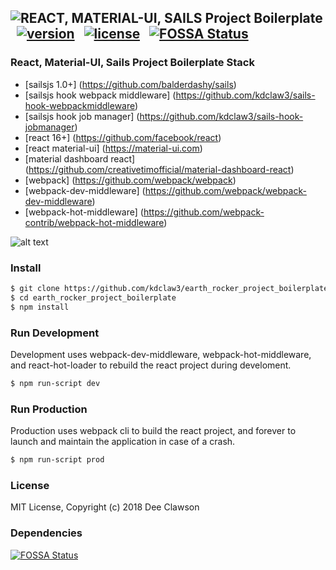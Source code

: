 ## ![REACT, MATERIAL-UI, SAILS Project Boilerplate](https://i.imgur.com/Gm7iImo.png) &nbsp; [![version][version-badge]][CHANGELOG] &nbsp; [![license][license-badge]][LICENSE] &nbsp; [![FOSSA Status](https://app.fossa.io/api/projects/git%2Bgithub.com%2Fkdclaw3%2Fearth_rocker_project_boilerplate.svg?type=shield)](https://app.fossa.io/projects/git%2Bgithub.com%2Fkdclaw3%2Fearth_rocker_project_boilerplate?ref=badge_shield)

### React, Material-UI, Sails Project Boilerplate Stack

+ [sailsjs 1.0+] (https://github.com/balderdashy/sails)
+ [sailsjs hook webpack middleware] (https://github.com/kdclaw3/sails-hook-webpackmiddleware)
+ [sailsjs hook job manager] (https://github.com/kdclaw3/sails-hook-jobmanager)
+ [react 16+] (https://github.com/facebook/react)
+ [react material-ui] (https://material-ui.com)
+ [material dashboard react] (https://github.com/creativetimofficial/material-dashboard-react)
+ [webpack] (https://github.com/webpack/webpack)
+ [webpack-dev-middleware] (https://github.com/webpack/webpack-dev-middleware)
+ [webpack-hot-middleware] (https://github.com/webpack-contrib/webpack-hot-middleware)


![alt text](https://s3.amazonaws.com/creativetim_bucket/products/71/original/opt_mdr_thumbnail.jpg "Material Dashboard Free React")

### Install

```sh
$ git clone https://github.com/kdclaw3/earth_rocker_project_boilerplate.git
$ cd earth_rocker_project_boilerplate
$ npm install
```

### Run Development

Development uses webpack-dev-middleware, webpack-hot-middleware, and react-hot-loader to rebuild the react project during develoment.

```sh
$ npm run-script dev
```

### Run Production

Production uses webpack cli to build the react project, and forever to launch and maintain the application in case of a crash. 

```sh
$ npm run-script prod
```

### License

MIT License, Copyright (c) 2018 Dee Clawson

### Dependencies
[![FOSSA Status](https://app.fossa.io/api/projects/git%2Bgithub.com%2Fkdclaw3%2Fearth_rocker_project_boilerplate.svg?type=large)](https://app.fossa.io/projects/git%2Bgithub.com%2Fkdclaw3%2Fearth_rocker_project_boilerplate?ref=badge_large)


[CHANGELOG]: ./package.json
[LICENSE]: ./LICENSE
[version-badge]: https://img.shields.io/badge/version-0.2.0-blue.svg
[license-badge]: https://img.shields.io/badge/license-MIT-blue.svg